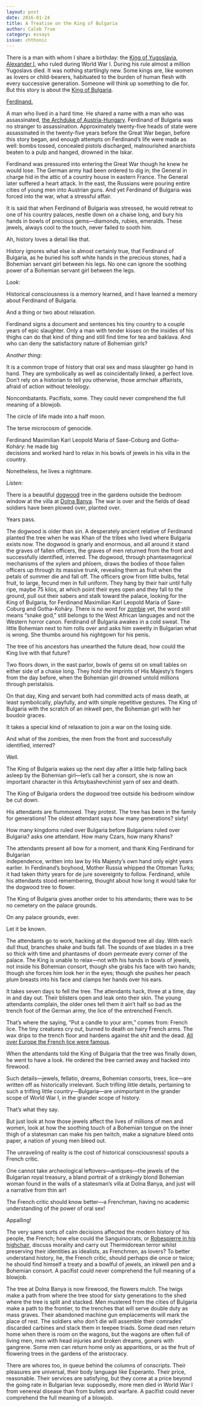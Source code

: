 ```yaml
---
layout: post 
date: 2016-01-24
title: A Treatise on the King of Bulgaria
author: Caleb True
category: essays
issue: chthonic
---
```

There is a man with whom I share a birthday: the [King of Yugoslavia, Alexander I](http://en.wikipedia.org/wiki/Alexander_I_of_Yugoslavia), who ruled during World War I. During his rule almost a million Yugoslavs died. It was nothing startlingly new. Some kings are, like women as lovers or child-bearers, habituated to the burden of human flesh with every successive generation. Someone will think up something to die for. But this story is about the [King of Bulgaria](http://en.wikipedia.org/wiki/Ferdinand_I_of_Bulgaria).

<span style="text-decoration:underline">Ferdinand.</span>

A man who lived in a hard time. He shared a name with a man who was assassinated, [the Archduke of Austria-Hungary](https://en.wikipedia.org/wiki/Archduke_Franz_Ferdinand_of_Austria). Ferdinand of Bulgaria was no stranger to assassination. Approximately twenty-five heads of state were assassinated in the twenty-five years before the Great War began, before this story began, and enough attempts on Ferdinand’s life were made as well: bombs tossed, concealed pistols discharged, malnourished anarchists beaten to a pulp and hanged, drowned in the Iskar.

Ferdinand was pressured into entering the Great War though he knew he would lose. The German army had been ordered to dig in; the General in charge hid in the attic of a country house in eastern France. The General later suffered a heart attack. In the east, the Russians were pouring entire cities of young men into Austrian guns. And yet Ferdinand of Bulgaria was forced into the war, what a stressful affair.

It is said that when Ferdinand of Bulgaria was stressed, he would retreat to one of his country palaces, nestle down on a chaise long, and bury his hands in bowls of precious gems—diamonds, rubies, emeralds. These jewels, always cool to the touch, never failed to sooth him.

Ah, history loves a detail like that.

History ignores what else is almost certainly true, that Ferdinand of Bulgaria, as he buried his soft white hands in the precious stones, had a Bohemian servant girl between his legs. No one can ignore the soothing power of a Bohemian servant girl between the legs.

_Look_:

Historical consciousness is a memory learned, and I have learned a memory about Ferdinand of Bulgaria.

And a thing or two about relaxation.

Ferdinand signs a document and sentences his tiny country to a couple years of epic slaughter. Only a man with tender kisses on the insides of his thighs can do that kind of thing and still find time for tea and baklava. And who can deny the satisfactory nature of Bohemian girls?

_Another thing_:

It is a common trope of history that oral sex and mass slaughter go hand in hand. They are symbolically as well as coincidentally linked, a perfect love. Don’t rely on a historian to tell you otherwise, those armchair affairists, afraid of action without teleology.

Noncombatants. Pacifists, some. They could never comprehend the full meaning of a blowjob.

The circle of life made into a half moon.

The terse microcosm of genocide.

Ferdinand Maximilian Karl Leopold Maria of Saxe-Coburg and Gotha-Koháry: he made big  
decisions and worked hard to relax in his bowls of jewels in his villa in the country.

Nonetheless, he lives a nightmare.

_Listen_:

There is a beautiful [dogwood](http://www.moberly.k12.mo.us/images/matc/web%20design/SiteZA2/images/dwtree.jpg) tree in the gardens outside the bedroom window at the villa at [Dolna Banya](http://en.wikipedia.org/wiki/Dolna_Banya). The war is over and the fields of dead soldiers have been plowed over, planted over.

Years pass.

The dogwood is older than sin. A desperately ancient relative of Ferdinand planted the tree when he was Khan of the tribes who lived where Bulgaria exists now. The dogwood is gnarly and enormous, and all around it stand the graves of fallen officers, the graves of men returned from the front and successfully identified, interred. The dogwood, through phantasmagorical mechanisms of the xylem and phloem, draws the bodies of those fallen officers up through its massive trunk, revealing them as fruit when the petals of summer die and fall off. The officers grow from little bulbs, fetal fruit, to large, fecund men in full uniform. They hang by their hair until fully ripe, maybe 75 kilos, at which point their eyes open and they fall to the ground, pull out their sabers and stalk toward the palace, looking for the King of Bulgaria, for Ferdinand Maximilian Karl Leopold Maria of Saxe-Coburg and Gotha-Koháry. There is no word for [zombie](http://en.wikipedia.org/wiki/Zombie) yet, the word still means “snake god,” still belongs to the West African languages and not the Western horror canon. Ferdinand of Bulgaria awakes in a cold sweat. The little Bohemian next to him rolls over and asks him sweetly in Bulgarian what is wrong. She thumbs around his nightgown for his penis.

The tree of his ancestors has unearthed the future dead, how could the King live with that future?

Two floors down, in the east parlor, bowls of gems sit on small tables on either side of a chaise long. They hold the imprints of His Majesty’s fingers from the day before, when the Bohemian girl drowned untold millions through peristalsis.

On that day, King and servant both had committed acts of mass death, at least symbolically, playfully, and with simple repetitive gestures. The King of Bulgaria with the scratch of an inkwell pen, the Bohemian girl with her boudoir graces.

It takes a special kind of relaxation to join a war on the losing side.

And what of the zombies, the men from the front and successfully identified, interred?

Well.

The King of Bulgaria wakes up the next day after a little help falling back asleep by the Bohemian girl—let’s call her a consort, she is now an important character in this Artsybashevchinist yarn of sex and death.

The King of Bulgaria orders the dogwood tree outside his bedroom window be cut down.

His attendants are flummoxed. They protest. The tree has been in the family for generations! The oldest attendant says how many generations? sixty!

How many kingdoms ruled over Bulgaria before Bulgarians ruled over Bulgaria? asks one attendant. How many Czars, how many Khans?

The attendants present all bow for a moment, and thank King Ferdinand for Bulgarian  
independence, written into law by His Majesty’s own hand only eight years earlier. In Ferdinand’s boyhood, Mother Russia whipped the Ottoman Turks; it had taken thirty years for de jure sovereignty to follow. Ferdinand, while his attendants stood remembering, thought about how long it would take for the dogwood tree to flower.

The King of Bulgaria gives another order to his attendants; there was to be no cemetery on the palace grounds.

On any palace grounds, ever.

Let it be known.

The attendants go to work, hacking at the dogwood tree all day. With each dull thud, branches shake and buds fall. The sounds of axe blades in a tree so thick with time and phantasms of doom permeate every corner of the palace. The King is unable to relax—not with his hands in bowls of jewels, not inside his Bohemian consort, though she grabs his face with two hands; though she forces him look her in the eyes; though she pushes her peach plum breasts into his face and clamps her hands over his ears.

It takes seven days to fell the tree. The attendants hack, three at a time, day in and day out. Their blisters open and leak onto their skin. The young attendants complain, the older ones tell them it ain’t half so bad as the trench foot of the German army, the lice of the entrenched French.

That’s where the saying, “Put a candle to your arm,” comes from: French lice. The tiny creatures cry out, burned to death on hairy French arms. The wax drips to the trench floor and hardens against the shit and the dead. [All over Europe the French lice were famous](http://www.britannica.com/EBchecked/topic/611812/typhus).

When the attendants told the King of Bulgaria that the tree was finally down, he went to have a look. He ordered the tree carried away and hacked into firewood.

Such details—jewels, fellatio, dreams, Bohemian consorts, trees, lice—are written off as historically irrelevant. Such trifling little details, pertaining to such a trifling little country—Bulgaria—are unimportant in the grander scope of World War I, in the grander scope of history.

That’s what they say.

But just look at how those jewels affect the lives of millions of men and women, look at how the soothing touch of a Bohemian tongue on the inner thigh of a statesman can make his pen twitch, make a signature bleed onto paper, a nation of young men bleed out.

The unraveling of reality is the cost of historical consciousness! spouts a French critic.

One cannot take archeological leftovers—antiques—the jewels of the Bulgarian royal treasury, a bland portrait of a strikingly blond Bohemian woman found in the walls of a statesman’s villa at Dolna Banya, and just will a narrative from thin air!

The French critic should know better—a Frenchman, having no academic understanding of the power of oral sex!

Appalling!

The very same sorts of calm decisions affected the modern history of his people, the French; how else could the Sanguinocrats, or [Robespierre in his highchair](http://upload.wikimedia.org/wikipedia/commons/thumb/0/0f/Shot.jpg/250px-Shot.jpg), discuss morality and carry out Thermidorean terror whilst preserving their identities as idealists, as Frenchmen, as lovers? To better understand history, he, the French critic, should perhaps die once or twice; he should find himself a treaty and a bowlful of jewels, an inkwell pen and a Bohemian consort. A pacifist could never comprehend the full meaning of a blowjob.

The tree at Dolna Banya is now firewood, the flowers mulch. The twigs make a path from where the tree stood for sixty generations to the shed where the tree is split and stacked. Men mustered from the cities of Bulgaria make a path to the frontier, to the trenches that will serve double duty as mass graves. Their abandoned machine gun emplacements will mark the place of rest. The soldiers who don’t die will assemble their comrades’ discarded carbines and stack them in teepee triads. Some dead men return home when there is room on the wagons, but the wagons are often full of living men, men with head injuries and broken dreams, goners with gangrene. Some men can return home only as apparitions, or as the fruit of flowering trees in the gardens of the aristocracy.

There are whores too, in queue behind the columns of conscripts. Their pleasures are universal, their body language like Esperanto. Their price, reasonable. Their services are satisfying, but they come at a price beyond the going rate in Bulgarian leva: supposedly, more men died in World War I from venereal disease than from bullets and warfare. A pacifist could never comprehend the full meaning of a blowjob.